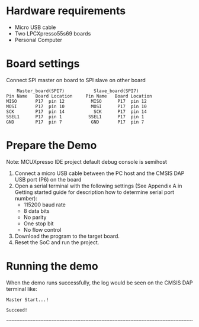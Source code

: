 Hardware requirements
===================
- Micro USB cable
- Two LPCXpresso55s69 boards
- Personal Computer

Board settings
============
Connect SPI master on board to SPI slave on other board
~~~~~~~~~~~~~~~~~~~~~~~~~~~~~~~~~~~~~~~~~~~~~~~~~~~~~~
    Master_board(SPI7)           Slave_board(SPI7)                          
Pin Name   Board Location     Pin Name   Board Location                     
MISO       P17  pin 12          MISO      P17  pin 12
MOSI       P17  pin 10          MOSI      P17  pin 10
SCK        P17  pin 14           SCK      P17  pin 14
SSEL1      P17  pin 1          SSEL1      P17  pin 1
GND        P17  pin 7           GND       P17  pin 7
~~~~~~~~~~~~~~~~~~~~~~~~~~~~~~~~~~~~~~~~~~~~~~~~~~~~~~

Prepare the Demo
===============
Note: MCUXpresso IDE project default debug console is semihost
1.  Connect a micro USB cable between the PC host and the CMSIS DAP USB port (P6) on the board
2.  Open a serial terminal with the following settings (See Appendix A in Getting started guide for description how to determine serial port number):
    - 115200 baud rate
    - 8 data bits
    - No parity
    - One stop bit
    - No flow control
3.  Download the program to the target board.
4.  Reset the SoC and run the project.

Running the demo
===============
When the demo runs successfully, the log would be seen on the CMSIS DAP terminal like:

~~~~~~~~~~~~~~~~~~~~~~~~~~~~~~~~~~~~~~~~~~~~~~~~~~~~~~~~~~~~~~~~~~~~~~~~~~~~~~~~~~~
Master Start...!

Succeed!
​~~~~~~~~~~~~~~~~~~~~~~~~~~~~~~~~~~~~~~~~~~~~~~~~~~~~~~~~~~~~~~~~~~~~~~~~~~~~~~~~~~~~~

~~~~~~~~~~~~~~~~~~~~~~~~~~~~~~~~~~~~~~~~~~~~~~~~~~~~~~~~~~~~~~~~~~~~~~~~~~~~~~~~~~~
